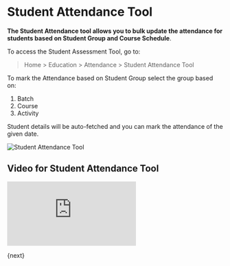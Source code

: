 <!-- add-breadcrumbs -->
# Student Attendance Tool

**The Student Attendance tool allows you to bulk update the attendance for students based on Student Group and Course Schedule**.

To access the Student Assessment Tool, go to:

> Home > Education > Attendance > Student Attendance Tool

To mark the Attendance based on Student Group select the group based on:

1. Batch
2. Course
3. Activity

Student details will be auto-fetched and you can mark the attendance of the given date.

![Student Attendance Tool](/docs/v12/assets/img/education/education-student-attendance-tool.gif)

## Video for Student Attendance Tool

<div>
  <div class='embed-container'>
    <iframe src='https://www.youtube.com/embed//j9pgkPuyiaI?start=63' frameborder='0' allowfullscreen>
    </iframe>
  </div>
</div>

{next}